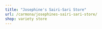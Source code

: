 ```yaml
---
title: "Josephine's Sairi-Sari Store"
url: /carmona/josephines-sairi-sari-store/
shop: variety store
---
```

